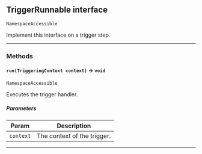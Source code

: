 ## TriggerRunnable interface

`NamespaceAccessible`

Implement this interface on a trigger step.

---
### Methods
<!-- panels:start -->
<!-- div:left-panel -->
#### `run(TriggeringContext context)` → `void`

`NamespaceAccessible`

Executes the trigger handler.

##### Parameters
|Param|Description|
|-----|-----------|
|`context` |  The context of the trigger. |

<!-- panels:end -->
---
